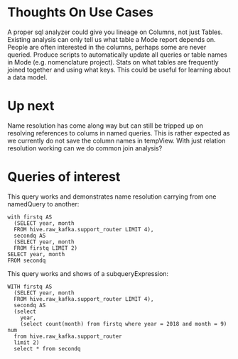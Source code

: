 # Thoughts On Use Cases
A proper sql analyzer could give you lineage on Columns, not just Tables.
Existing analysis can only tell us what table a Mode report depends on.
People are often interested in the columns, perhaps some are never queried.
Produce scripts to automatically update all queries or table names in Mode (e.g. nomenclature project).
Stats on what tables are frequently joined together and using what keys.
This could be useful for learning about a data model.

# Up next
Name resolution has come along way but can still be tripped up on resolving references to colums in named queries.
This is rather expected as we currently do not save the column names in tempView.
With just relation resolution working can we do common join analysis?

# Queries of interest

This query works and demonstrates name resolution carrying from one namedQuery to another:
```
with firstq AS
  (SELECT year, month
  FROM hive.raw_kafka.support_router LIMIT 4),
  secondq AS
  (SELECT year, month
  FROM firstq LIMIT 2)
SELECT year, month
FROM secondq
```

This query works and shows of a subqueryExpression:
```
WITH firstq AS
  (SELECT year, month
  FROM hive.raw_kafka.support_router LIMIT 4),
  secondq AS
  (select
    year,
    (select count(month) from firstq where year = 2018 and month = 9) num
  from hive.raw_kafka.support_router
  limit 2)
  select * from secondq
```
